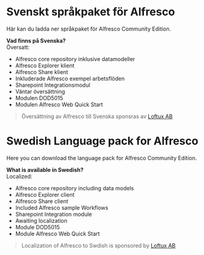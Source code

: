 Svenskt språkpaket för Alfresco
====
Här kan du ladda ner språkpaket för Alfresco Community Edition.

**Vad finns på Svenska?**  
Översatt:

* Alfresco core repository inklusive datamodeller
* Alfresco Explorer klient
* Alfresco Share klient
* Inkluderade Alfresco exempel arbetsflöden
* Sharepoint Integrationsmodul
* Väntar översättning
* Modulen DOD5015
* Modulen Alfresco Web Quick Start
> Översättning av Alfresco till Svenska sponsras av [Loftux AB](http://loftux.se)  

Swedish Language pack for Alfresco
=====
Here you can download the language pack for Alfresco Community Edition.

**What is available in Swedish?**  
Localized:

* Alfresco core repository including data models
* Alfresco Explorer client
* Alfresco Share client
* Included Alfresco sample Workflows
* Sharepoint Integration module
* Awaiting localization
* Module DOD5015
* Module Alfresco Web Quick Start

> Localization of Alfresco to Swdish is sponsored by [Loftux AB](http://loftux.com)
